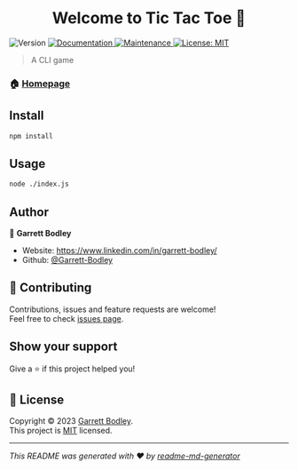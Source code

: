 <h1 align="center">Welcome to Tic Tac Toe 👋</h1>
<p>
  <img alt="Version" src="https://img.shields.io/badge/version-1.0.0-blue.svg?cacheSeconds=2592000" />
  <a href="https://github.com/Garrett-Bodley/tic-tac-toe#readme" target="_blank">
    <img alt="Documentation" src="https://img.shields.io/badge/documentation-yes-brightgreen.svg" />
  </a>
  <a href="https://github.com/Garrett-Bodley/tic-tac-toe/graphs/commit-activity" target="_blank">
    <img alt="Maintenance" src="https://img.shields.io/badge/Maintained%3F-yes-green.svg" />
  </a>
  <a href="https://github.com/Garrett-Bodley/tic-tac-toe/blob/master/LICENSE" target="_blank">
    <img alt="License: MIT" src="https://img.shields.io/github/license/Garrett-Bodley/tic-tac-toe" />
  </a>
</p>

> A CLI game

### 🏠 [Homepage](https://github.com/Garrett-Bodley/tic-tac-toe#readme)

## Install

```sh
npm install
```

## Usage

```sh
node ./index.js
```

## Author

👤 **Garrett Bodley**

* Website: https://www.linkedin.com/in/garrett-bodley/
* Github: [@Garrett-Bodley](https://github.com/Garrett-Bodley)

## 🤝 Contributing

Contributions, issues and feature requests are welcome!<br />Feel free to check [issues page](https://github.com/Garrett-Bodley/tic-tac-toe/issues). 

## Show your support

Give a ⭐️ if this project helped you!

## 📝 License

Copyright © 2023 [Garrett Bodley](https://github.com/Garrett-Bodley).<br />
This project is [MIT](https://github.com/Garrett-Bodley/tic-tac-toe/blob/master/LICENSE) licensed.

***
_This README was generated with ❤️ by [readme-md-generator](https://github.com/kefranabg/readme-md-generator)_